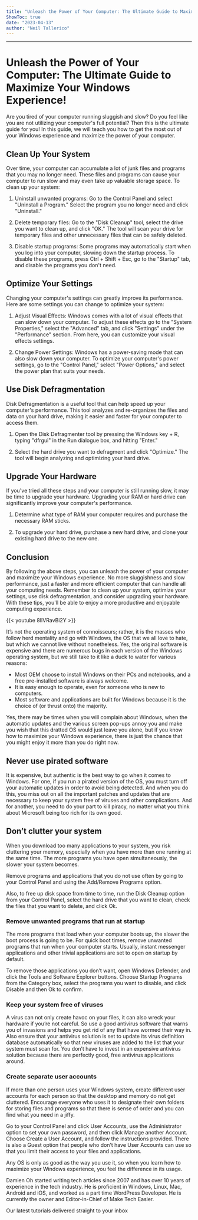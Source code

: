 ```yaml
---
title: "Unleash the Power of Your Computer: The Ultimate Guide to Maximize Your Windows Experience!"
ShowToc: true 
date: "2023-04-13"
author: "Neil Tallerico"
---
```

*****
# Unleash the Power of Your Computer: The Ultimate Guide to Maximize Your Windows Experience!

Are you tired of your computer running sluggish and slow? Do you feel like you are not utilizing your computer's full potential? Then this is the ultimate guide for you! In this guide, we will teach you how to get the most out of your Windows experience and maximize the power of your computer.

## Clean Up Your System

Over time, your computer can accumulate a lot of junk files and programs that you may no longer need. These files and programs can cause your computer to run slow and may even take up valuable storage space. To clean up your system:

1. Uninstall unwanted programs: Go to the Control Panel and select "Uninstall a Program." Select the program you no longer need and click "Uninstall."

2. Delete temporary files: Go to the "Disk Cleanup" tool, select the drive you want to clean up, and click "OK." The tool will scan your drive for temporary files and other unnecessary files that can be safely deleted.

3. Disable startup programs: Some programs may automatically start when you log into your computer, slowing down the startup process. To disable these programs, press Ctrl + Shift + Esc, go to the "Startup" tab, and disable the programs you don't need.

## Optimize Your Settings

Changing your computer's settings can greatly improve its performance. Here are some settings you can change to optimize your system:

1. Adjust Visual Effects: Windows comes with a lot of visual effects that can slow down your computer. To adjust these effects go to the "System Properties," select the "Advanced" tab, and click "Settings" under the "Performance" section. From here, you can customize your visual effects settings.

2. Change Power Settings: Windows has a power-saving mode that can also slow down your computer. To optimize your computer's power settings, go to the "Control Panel," select "Power Options," and select the power plan that suits your needs.

## Use Disk Defragmentation

Disk Defragmentation is a useful tool that can help speed up your computer's performance. This tool analyzes and re-organizes the files and data on your hard drive, making it easier and faster for your computer to access them.

1. Open the Disk Defragmenter tool by pressing the Windows key + R, typing "dfrgui" in the Run dialogue box, and hitting "Enter."

2. Select the hard drive you want to defragment and click "Optimize." The tool will begin analyzing and optimizing your hard drive.

## Upgrade Your Hardware

If you've tried all these steps and your computer is still running slow, it may be time to upgrade your hardware. Upgrading your RAM or hard drive can significantly improve your computer's performance.

1. Determine what type of RAM your computer requires and purchase the necessary RAM sticks.

2. To upgrade your hard drive, purchase a new hard drive, and clone your existing hard drive to the new one.

## Conclusion

By following the above steps, you can unleash the power of your computer and maximize your Windows experience. No more sluggishness and slow performance, just a faster and more efficient computer that can handle all your computing needs. Remember to clean up your system, optimize your settings, use disk defragmentation, and consider upgrading your hardware. With these tips, you'll be able to enjoy a more productive and enjoyable computing experience.

{{< youtube 8lIVRavBi2Y >}} 



It’s not the operating system of connoisseurs; rather, it is the masses who follow herd mentality and go with Windows, the OS that we all love to hate, but which we cannot live without nonetheless. Yes, the original software is expensive and there are numerous bugs in each version of the Windows operating system, but we still take to it like a duck to water for various reasons:
 
- Most OEM choose to install Windows on their PCs and notebooks, and a free pre-installed software is always welcome.
 - It is easy enough to operate, even for someone who is new to computers.
 - Most software and applications are built for Windows because it is the choice of (or thrust onto) the majority.

 
Yes, there may be times when you will complain about Windows, when the automatic updates and the various screen pop-ups annoy you and make you wish that this dratted OS would just leave you alone, but if you know how to maximize your Windows experience, there is just the chance that you might enjoy it more than you do right now.
 
## Never use pirated software
 
It is expensive, but authentic is the best way to go when it comes to Windows. For one, if you run a pirated version of the OS, you must turn off your automatic updates in order to avoid being detected. And when you do this, you miss out on all the important patches and updates that are necessary to keep your system free of viruses and other complications. And for another, you need to do your part to kill piracy, no matter what you think about Microsoft being too rich for its own good. 
 
## Don’t clutter your system
 
When you download too many applications to your system, you risk cluttering your memory, especially when you have more than one running at the same time. The more programs you have open simultaneously, the slower your system becomes. 
 
Remove programs and applications that you do not use often by going to your Control Panel and using the Add/Remove Programs option. 
 

 
Also, to free up disk space from time to time, run the Disk Cleanup option from your Control Panel, select the hard drive that you want to clean, check the files that you want to delete, and click Ok. 
 
### Remove unwanted programs that run at startup
 
The more programs that load when your computer boots up, the slower the boot process is going to be. For quick boot times, remove unwanted programs that run when your computer starts. Usually, instant messenger applications and other trivial applications are set to open on startup by default. 
 
To remove those applications you don’t want, open Windows Defender, and click the Tools and Software Explorer buttons. Choose Startup Programs from the Category box, select the programs you want to disable, and click Disable and then Ok to confirm.  
 
### Keep your system free of viruses
 
A virus can not only create havoc on your files, it can also wreck your hardware if you’re not careful. So use a good antivirus software that warns you of invasions and helps you get rid of any that have wormed their way in. Also ensure that your antivirus solution is set to update its virus definition database automatically so that new viruses are added to the list that your system must scan for. You don’t have to invest in an expensive antivirus solution because there are perfectly good, free antivirus applications around.  
 
### Create separate user accounts
 
If more than one person uses your Windows system, create different user accounts for each person so that the desktop and memory do not get cluttered. Encourage everyone who uses it to designate their own folders for storing files and programs so that there is sense of order and you can find what you need in a jiffy.
 
Go to your Control Panel and click User Accounts, use the Administrator option to set your own password, and then click Manage another Account. Choose Create a User Account, and follow the instructions provided. There is also a Guest option that people who don’t have User Accounts can use so that you limit their access to your files and applications. 
 
Any OS is only as good as the way you use it, so when you learn how to maximize your Windows experience, you feel the difference in its usage. 
 
Damien Oh started writing tech articles since 2007 and has over 10 years of experience in the tech industry. He is proficient in Windows, Linux, Mac, Android and iOS, and worked as a part time WordPress Developer. He is currently the owner and Editor-in-Chief of Make Tech Easier.
 
Our latest tutorials delivered straight to your inbox





